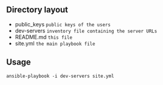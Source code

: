 Directory layout
---
* public_keys	`public keys of the users`
* dev-servers	`inventory file containing the server URLs`
* README.md	`this file`
* site.yml	`the main playbook file`

Usage
---
`ansible-playbook -i dev-servers site.yml`

